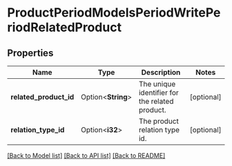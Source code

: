 # ProductPeriodModelsPeriodWritePeriodRelatedProduct

## Properties

Name | Type | Description | Notes
------------ | ------------- | ------------- | -------------
**related_product_id** | Option<**String**> | The unique identifier for the related product. | [optional]
**relation_type_id** | Option<**i32**> | The product relation type id. | [optional]

[[Back to Model list]](../README.md#documentation-for-models) [[Back to API list]](../README.md#documentation-for-api-endpoints) [[Back to README]](../README.md)


